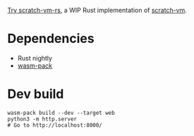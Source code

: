[Try scratch-vm-rs](https://makotoe.github.io/scratch-vm-rs/), a WIP Rust implementation of [scratch-vm](https://github.com/LLK/scratch-vm/).

# Dependencies
- Rust nightly
- [wasm-pack](https://rustwasm.github.io/wasm-pack/installer/)

# Dev build
```none
wasm-pack build --dev --target web
python3 -m http.server
# Go to http://localhost:8000/
```
